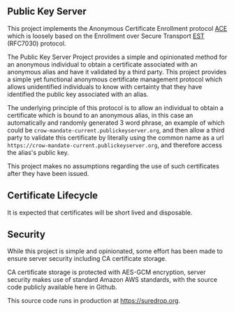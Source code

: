 ## Public Key Server

This project implements the Anonymous Certificate Enrollment protocol [ACE](https://github.com/rob-linton/publickeyserver/blob/main/ACE/ace.md) which is loosely based on the Enrollment over Secure Transport [EST](https://tools.ietf.org/html/rfc7030) (RFC7030) protocol.

The Public Key Server Project provides a simple and opinionated method for an anonymous individual to obtain a certificate associated with an anonymous alias and have it validated by a third party.  This project provides a simple yet functional anonymous certificate management protocol which allows unidentified individuals to know with certainty that they have identified the public key associated with an alias. 

The underlying principle of this protocol is to allow an individual to obtain a certificate which is bound to an anonymous alias, in this case an automatically and randomly generated 3 word phrase, an example of which could be `crow-mandate-current.publickeyserver.org`, and then allow a third party to validate this certificate by literally using the common name as a url `https://crow-mandate-current.publickeyserver.org`, and therefore access the alias's public key.

This project makes no assumptions regarding the use of such certificates after they have been issued.

Certificate Lifecycle
---------------------

It is expected that certificates will be short lived and disposable.  

Security
--------

While this project is simple and opinionated, some effort has been made to ensure server security including CA certificate storage.

CA certificate storage is protected with AES-GCM encryption, server security makes use of standard Amazon AWS standards, with the source code publicly available here in Github.

This source code runs in production at https://suredrop.org.
